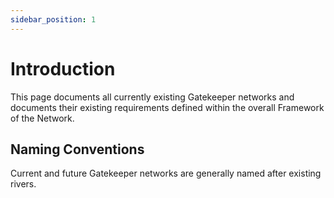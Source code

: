 ```yaml
---
sidebar_position: 1
---
```


# Introduction

This page documents all currently existing Gatekeeper networks and documents
their existing requirements defined within the overall Framework of the Network.

## Naming Conventions

Current and future Gatekeeper networks are generally named after existing rivers.
